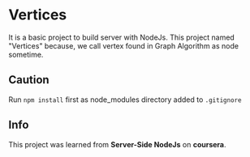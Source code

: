 # Vertices
It is a basic project to build server with NodeJs. This project named "Vertices" because, we call vertex found in Graph Algorithm as node sometime.
## Caution
Run `npm install` first as node_modules directory added to `.gitignore`
## Info
This project was learned from **Server-Side NodeJs** on **coursera**.
